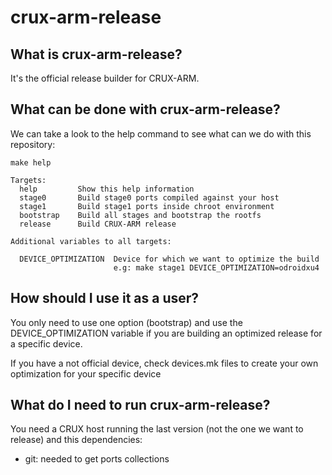 # crux-arm-release
## What is crux-arm-release?
It's the official release builder for CRUX-ARM.

## What can be done with crux-arm-release?
We can take a look to the help command to see what can we do with this repository:
```
make help

Targets:
  help         Show this help information
  stage0       Build stage0 ports compiled against your host
  stage1       Build stage1 ports inside chroot environment
  bootstrap    Build all stages and bootstrap the rootfs
  release      Build CRUX-ARM release

Additional variables to all targets:

  DEVICE_OPTIMIZATION  Device for which we want to optimize the build
                       e.g: make stage1 DEVICE_OPTIMIZATION=odroidxu4
```

## How should I use it as a user?
You only need to use one option (bootstrap) and use the DEVICE_OPTIMIZATION variable
if you are building an optimized release for a specific device.

If you have a not official device, check devices.mk files to create your own
optimization for your specific device

## What do I need to run crux-arm-release?
You need a CRUX host running the last version (not the one we want to release) and this dependencies:
- git: needed to get ports collections
